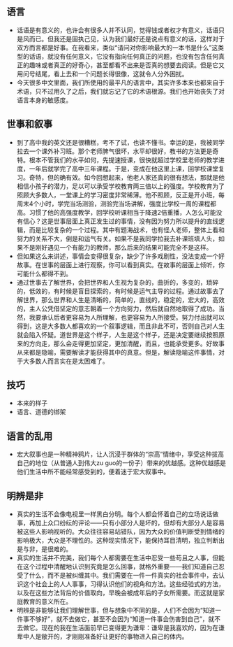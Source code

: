 ## 语言

* 话语是有意义的，也许会有很多人并不认同，觉得钱或者权才有意义，话语只是风而已。但我还是固执己见，认为我们最好还是说点有意义的话，这样对于双方而言都是好事。在我看来，类似“请问对你影响最大的一本书是什么”这类型的话语，就没有任何意义，它没有指向任何真正的问题，也没有包含任何真正的趣味或者真正的好奇心，甚至都看不出来是否真的想要去阅读。但是它又用问号结尾，看上去和一个问题长得很像，这就令人分外困扰。
* 今天很多中文里面，我们所使用的最平凡的语言中，其实许多本来也都来自于术语，只不过用久了之后，我们就忘记了它的术语根源。我们也开始丧失了对语言本身的敏感度。

## 世事和叙事

* 到了高中我的英文还是很糟糕，考不了试，也读不懂书。幸运的是，我被同学拉去一个课外补习班。那个老师脾气很坏，水平却很好，教书的方法更是奇特。根本不管我们的水平如何，先提速授课，很快就超过学校里老师的教学进度，一年后就学完了高中三年课程。于是，变成在他这里上课，回学校课堂复习。奇特，但的确有效。如今回想起来，他老人家还真的很有想法，那就是他相信小孩子的潜力，足以可以承受学校教育两三倍以上的强度。学校教育为了照顾大多数人，一堂课上的学习密度非常稀薄。他不照顾，反正是开小班，每周末4个小时，学完当场测验，测验完当场讲解，强度比学校一周的课程都高。习惯了他的高强度教学，回学校听课相当于降速2倍重播，人怎么可能没有信心？这是世事层面上真正发生过的事情，没有因为努力所以提升的直线逻辑，而是比较复杂的一个过程。其中有题海战术，也有怪人老师，整体上看和努力的关系不大，倒是和运气有关。如果不是我同学拉我去补课班填人头，如果不是刚好遇见一个有能力的教师，那么后来的结果可能完全不是这样。
* 但如果这么来讲述，事情会变得很复杂，缺少了许多戏剧性，没法变成一个好故事。在世事的层面上进行观察，你可以看到真实。在故事的层面上倾听，你可能什么都得不到。
* 通过世事去了解世界，会把世界和人生视为复杂的，曲折的，多变的，琐碎的，低效的，有时候是盲目探索的，有时候是运气主导的过程。通过故事去了解世界，那么世界和人生是清晰的，简单的，直线的，稳定的，宏大的，高效的，主人公凭借坚定的意志朝着一个方向努力，然后就自然地取得了成功。当然，我要承认后者更容易为人所理解，也更容易为人所接受。努力付出就可以得到，这是大多数人都喜欢的一个叙事逻辑，而且非此不可，否则自己对人生就会陷入怀疑。道世界是这个样子，人生是这个样子，还是决定要继续按照原来的方向走，那么会走得更加坚定，更加清醒，而且，也能承受更多。好故事从来都是隐喻，需要解读才能获得其中的真意。但是，解读隐喻这件事情，对于大多数人而言实在是太困难了。

## 技巧

* 本来的样子
* 语言、道德的绑架

## 语言的乱用

* 宏大叙事也是一种精神鸦片，让人沉浸于群体的“崇高”情绪中，享受这种拔高自己的地位（从普通人到伟大zu guo的一份子）带来的优越感。这种优越感是他们生活中所不能经常感受到的，便着迷于宏大叙事中。

## 明辨是非

* 真实的生活不会像电视里一样黑白分明。每个人都会怀着自己的立场说话做事，再加上众口纷纭的评论——只有小部分人是坏的，但却有大部分人是容易被这些人影响视听的。大众往往容易站错队，因为大众的价值判断受到情绪的影响极大，大众是不理性的。这种现实情况下，能保持耳目清明，独立判断出是与非，是很难的。
 * 真实的生活并不完美，我们每个人都需要在生活中忍受一些苟且之人事，但能在这个过程中清醒地认识到究竟是怎么回事，就格外重要——我们知道自己忍受了什么，而不是被纠缠其中。我们需要在一件一件真实的社会事件中，去认识这个社会上的人人事事，习得认识他们的视角和方法。这些经验式的方法，以及在这些方法背后的价值取向，早晚会被成年后的子女所需要。而这就是家庭教育的意义所在。
 * 明辨是非能够让我们理解世事，但与想象中不同的是，人们不会因为“知道一件事不够好”，就不去做它，甚至不会因为“知道一件事会伤害到自己”，就不去做它。现在的我在生活面前早已变得更为谦卑：谦卑是我喜欢的，因为在谦卑中人是敞开的，才刚刚准备好让更好的事物进入自己的体内。
